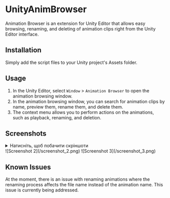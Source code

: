 # UnityAnimBrowser

Animation Browser is an extension for Unity Editor that allows easy browsing, renaming, and deleting of animation clips right from the Unity Editor interface.

## Installation

Simply add the script files to your Unity project's Assets folder.

## Usage

1. In the Unity Editor, select `Window` > `Animation Browser` to open the animation browsing window.
2. In the animation browsing window, you can search for animation clips by name, preview them, rename them, and delete them.
3. The context menu allows you to perform actions on the animations, such as playback, renaming, and deletion.

## Screenshots
<details>
<summary>Натисніть, щоб побачити скріншоти</summary>
![Screenshot 1](/screenshot_1.png)
  </details>
![Screenshot 2](/screenshot_2.png)
![Screenshot 3](/screenshot_3.png)
</details>

## Known Issues

At the moment, there is an issue with renaming animations where the renaming process affects the file name instead of the animation name. This issue is currently being addressed.
